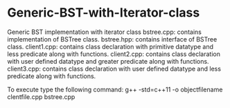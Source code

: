 # Generic-BST-with-Iterator-class
Generic BST implementation with iterator class
bstree.cpp: contains implementation of BSTree class.
bstree.hpp: contains interface of BSTree class.
client1.cpp: contains class declaration with primitive datatype and less predicate along with functions.
client2.cpp: contains class declaration with user defined datatype and greater predicate along with functions.
client3.cpp: contains class declaration with user defined datatype and less predicate along with functions.

To execute type the following command: g++ -std=c++11 -o objectfilename clentfile.cpp bstree.cpp
